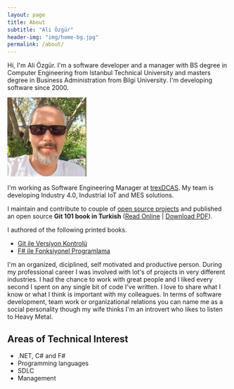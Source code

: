 ```yaml
---
layout: page
title: About
subtitle: "Ali Özgür"
header-img: "img/home-bg.jpg"
permalink: /about/
---
```


Hi, I'm Ali Özgür. I'm a software developer and a manager with BS degree in Computer Engineering from Istanbul Technical University and masters degree in Business Administration from Bilgi University. I'm developing software since 2000.
<!---
![Ali Özgür](/media/aliozgur.jpg)
![Ali Özgür](/media/aliozgur1.jpeg)
![Ali Özgür](/media/aliozgur2.jpeg)
--->


![Ali Özgür](/media/aliozgur1.jpeg)

<!---
<div>
    <table>
        <tr>
            <td><img src="{{ root.url }}/media/aliozgur.jpg" height="210"/></td>
            <td><img src="{{ root.url }}/media/aliozgur1.jpeg" height="210"/></td>
            <td><img src="{{ root.url }}/media/aliozgur2.jpeg" height="210"/></td>
        <tr>
    <table>
</div>
--->

I'm working as Software Engineering Manager at [trexDCAS](https://trex.com.tr/en/home/). My team is developing Industry 4.0, Industrial IoT and  MES solutions.

I maintain and contribute to couple of [open source projects](https://github.com/aliozgur) and published an open source **Git 101 book in Turkish** ([Read Online](https://aliozgur.gitbook.io/git101/) \| [Download PDF](https://www.dropbox.com/s/947k3c4rvid0drr/aliozgur_git101_book.pdf?dl=0)).

I authored of the following printed books.

* [Git ile Versiyon Kontrolü](https://www.dikeyeksen.com/products/git-ile-versiyon-kontrolu)
* [F# ile Fonksiyonel Programlama](https://www.dikeyeksen.com/products/f-ile-fonksiyonel-programlama)


I'm an organized, diciplined, self motivated and productive person. During my professional career I was involved with lot's of projects in very different industries. I had the chance to work with great people and I liked every second I spent on any single bit of code I've written. I love to share what I know or what I think is important with my colleagues. In terms of software development, team work or organizational relations you can name me as a social personality though my wife thinks I'm an introvert who likes to listen to Heavy Metal.


## Areas of Technical Interest

* .NET, C# and F#
* Programming languages
* SDLC
* Management
